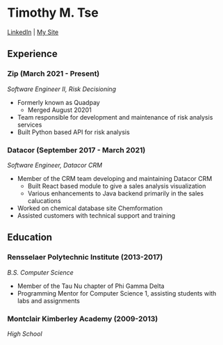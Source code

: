 # Timothy M. Tse
[LinkedIn](https://www.linkedin.com/in/timothy-tse-723269103/) | [My Site](https://timothymtse.com/)

## Experience

### Zip (March 2021 - Present)
*Software Engineer II, Risk Decisioning*

- Formerly known as Quadpay
  - Merged August 20201
- Team responsible for development and maintenance of risk analysis services
- Built Python based API for risk analysis

### Datacor (September 2017 - March 2021)
*Software Engineer, Datacor CRM*

- Member of the CRM team developing and maintaining Datacor CRM
  - Built React based module to give a sales analysis visualization
  - Various enhancements to Java backend primarily in the sales calucations
- Worked on chemical database site Chemformation
- Assisted customers with technical support and training

## Education

### Rensselaer Polytechnic Institute (2013-2017)
*B.S. Computer Science*
- Member of the Tau Nu chapter of Phi Gamma Delta
- Programming Mentor for Computer Science 1, assisting students with labs and assignments

### Montclair Kimberley Academy (2009-2013)
*High School*
